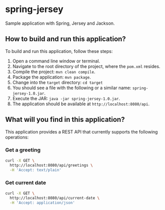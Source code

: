 # spring-jersey

Sample application with Spring, Jersey and Jackson.

## How to build and run this application?

To build and run this application, follow these steps:

1. Open a command line window or terminal.
1. Navigate to the root directory of the project, where the `pom.xml` resides.
1. Compile the project: `mvn clean compile`.
1. Package the application: `mvn package`.
1. Change into the `target` directory: `cd target`
1. You should see a file with the following or a similar name: `spring-jersey-1.0.jar`.
1. Execute the JAR: `java -jar spring-jersey-1.0.jar`.
1. The application should be available at `http://localhost:8080/api`.

## What will you find in this application?

This application provides a REST API that currently supports the following operations:


### Get a greeting

```bash
curl -X GET \
  http://localhost:8080/api/greetings \
  -H 'Accept: text/plain'
```

### Get current date

```bash
curl -X GET \
  http://localhost:8080/api/current-date \
  -H 'Accept: application/json'
```
